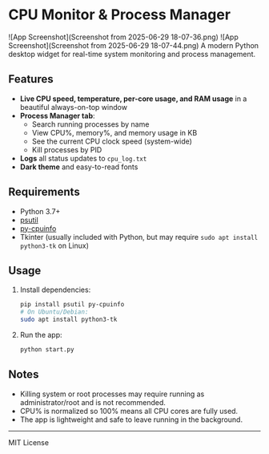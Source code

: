 # CPU Monitor & Process Manager
![App Screenshot](Screenshot from 2025-06-29 18-07-36.png)
![App Screenshot](Screenshot from 2025-06-29 18-07-44.png)
A modern Python desktop widget for real-time system monitoring and process management.

## Features
- **Live CPU speed, temperature, per-core usage, and RAM usage** in a beautiful always-on-top window
- **Process Manager tab**:
  - Search running processes by name
  - View CPU%, memory%, and memory usage in KB
  - See the current CPU clock speed (system-wide)
  - Kill processes by PID
- **Logs** all status updates to `cpu_log.txt`
- **Dark theme** and easy-to-read fonts

## Requirements
- Python 3.7+
- [psutil](https://pypi.org/project/psutil/)
- [py-cpuinfo](https://pypi.org/project/py-cpuinfo/)
- Tkinter (usually included with Python, but may require `sudo apt install python3-tk` on Linux)

## Usage
1. Install dependencies:
   ```bash
   pip install psutil py-cpuinfo
   # On Ubuntu/Debian:
   sudo apt install python3-tk
   ```
2. Run the app:
   ```bash
   python start.py
   ```

## Notes
- Killing system or root processes may require running as administrator/root and is not recommended.
- CPU% is normalized so 100% means all CPU cores are fully used.
- The app is lightweight and safe to leave running in the background.

---

MIT License
